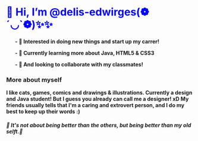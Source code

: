

<!---
delis-edwirges/delis-edwirges is a ✨ special ✨ repository because its `README.md` (this file) appears on your GitHub profile.
You can click the Preview link to take a look at your changes.
--->
<!DOCTYPE html>
<html>

<body>
<strong><h1 style="color:blue;"> 👋 Hi,  I’m <strong>@delis-edwirges(❁´◡`❁)✨✨</h1></strong>
 <section>
 <ul>- 👀 Interested in doing new things and start up my carrer! </ul>
 <ul>- 🌱 Currently learning more about Java, HTML5 & CSS3 </ul>
 <ul>- 💞️ And looking to collaborate with my classmates! </ul>
  </section>
  <article>
<h3>More about myself </h3>
<p align="left;"> I like cats, games, comics and drawings & illustrations. 
Currently a design and Java student! But I guess you already can call me a designer! xD
My friends usually tells that I'm a caring and extrovert person, and I do my best to keep up their words :)</p>
           </article>

<h5>🍒 It's not about being better than the others, but being better than my old selft.🍒 </h5>
</body>
</html>
